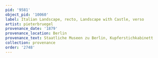 ```yaml
---
pid: '9581'
object_pid: '10060'
label: Italian Landscape, recto, Landscape with Castle, verso
artist: pieterbruegel
provenance_date: '1879'
provenance_location: Berlin
provenance_text: Staatliche Museen zu Berlin, Kupferstichkabinett
collection: provenance
order: '2748'
---
```

